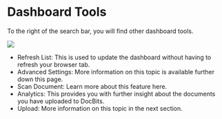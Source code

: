 # Dashboard Tools

To the right of the search bar, you will find other dashboard tools.

![](https://lh7-us.googleusercontent.com/c1gvzozxaYpxSF9IUolXqpYEf-AFMgQAhkTrZpFh9XQdBsi-q0jtaktCFseWYNkGrwqSUyvvxdYgnQSTFKytjzXzV3Z68wNat\_NUB7sGLNboZq1qr1yR\_N97W8ewm9Ar\_rWv98FH6Aet-XBjrKN2TfA)

* Refresh List: This is used to update the dashboard without having to refresh your browser tab.
* Advanced Settings: More information on this topic is available further down this page.
* Scan Document: Learn more about this feature here.
* Analytics: This provides you with further insight about the documents you have uploaded to DocBits.
* Upload: More information on this topic in the next section.
